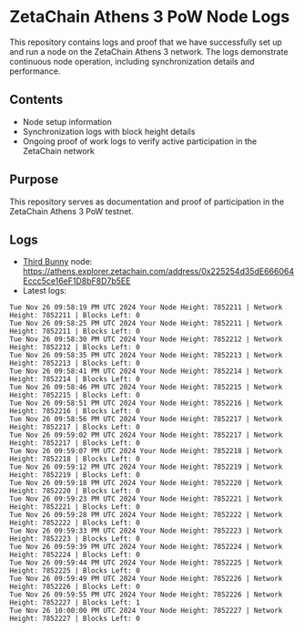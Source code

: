 # ZetaChain Athens 3 PoW Node Logs
This repository contains logs and proof that we have successfully set up and run a node on the ZetaChain Athens 3 network. The logs demonstrate continuous node operation, including synchronization details and performance.

## Contents
- Node setup information
- Synchronization logs with block height details
- Ongoing proof of work logs to verify active participation in the ZetaChain network

## Purpose
This repository serves as documentation and proof of participation in the ZetaChain Athens 3 PoW testnet.

## Logs

- [Third Bunny](https://thirdbunny.xyz/) node: https://athens.explorer.zetachain.com/address/0x225254d35dE666064Eccc5ce16eF1D8bF8D7b5EE
- Latest logs:
```
Tue Nov 26 09:58:19 PM UTC 2024 Your Node Height: 7852211 | Network Height: 7852211 | Blocks Left: 0
Tue Nov 26 09:58:25 PM UTC 2024 Your Node Height: 7852211 | Network Height: 7852211 | Blocks Left: 0
Tue Nov 26 09:58:30 PM UTC 2024 Your Node Height: 7852212 | Network Height: 7852212 | Blocks Left: 0
Tue Nov 26 09:58:35 PM UTC 2024 Your Node Height: 7852213 | Network Height: 7852213 | Blocks Left: 0
Tue Nov 26 09:58:41 PM UTC 2024 Your Node Height: 7852214 | Network Height: 7852214 | Blocks Left: 0
Tue Nov 26 09:58:46 PM UTC 2024 Your Node Height: 7852215 | Network Height: 7852215 | Blocks Left: 0
Tue Nov 26 09:58:51 PM UTC 2024 Your Node Height: 7852216 | Network Height: 7852216 | Blocks Left: 0
Tue Nov 26 09:58:56 PM UTC 2024 Your Node Height: 7852217 | Network Height: 7852217 | Blocks Left: 0
Tue Nov 26 09:59:02 PM UTC 2024 Your Node Height: 7852217 | Network Height: 7852217 | Blocks Left: 0
Tue Nov 26 09:59:07 PM UTC 2024 Your Node Height: 7852218 | Network Height: 7852218 | Blocks Left: 0
Tue Nov 26 09:59:12 PM UTC 2024 Your Node Height: 7852219 | Network Height: 7852219 | Blocks Left: 0
Tue Nov 26 09:59:18 PM UTC 2024 Your Node Height: 7852220 | Network Height: 7852220 | Blocks Left: 0
Tue Nov 26 09:59:23 PM UTC 2024 Your Node Height: 7852221 | Network Height: 7852221 | Blocks Left: 0
Tue Nov 26 09:59:28 PM UTC 2024 Your Node Height: 7852222 | Network Height: 7852222 | Blocks Left: 0
Tue Nov 26 09:59:33 PM UTC 2024 Your Node Height: 7852223 | Network Height: 7852223 | Blocks Left: 0
Tue Nov 26 09:59:39 PM UTC 2024 Your Node Height: 7852224 | Network Height: 7852224 | Blocks Left: 0
Tue Nov 26 09:59:44 PM UTC 2024 Your Node Height: 7852225 | Network Height: 7852225 | Blocks Left: 0
Tue Nov 26 09:59:49 PM UTC 2024 Your Node Height: 7852226 | Network Height: 7852226 | Blocks Left: 0
Tue Nov 26 09:59:55 PM UTC 2024 Your Node Height: 7852226 | Network Height: 7852227 | Blocks Left: 1
Tue Nov 26 10:00:00 PM UTC 2024 Your Node Height: 7852227 | Network Height: 7852227 | Blocks Left: 0
```
